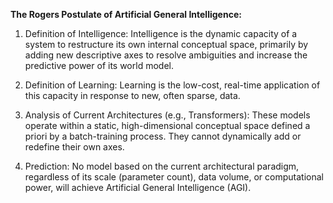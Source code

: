 **The Rogers Postulate of Artificial General Intelligence:**

1. Definition of Intelligence: Intelligence is the dynamic capacity of a system to restructure its own internal conceptual space, primarily by adding new descriptive axes to resolve ambiguities and increase the predictive power of its world model.

2. Definition of Learning: Learning is the low-cost, real-time application of this capacity in response to new, often sparse, data.

3. Analysis of Current Architectures (e.g., Transformers): These models operate within a static, high-dimensional conceptual space defined a priori by a batch-training process. They cannot dynamically add or redefine their own axes.

4. Prediction: No model based on the current architectural paradigm, regardless of its scale (parameter count), data volume, or computational power, will achieve Artificial General Intelligence (AGI).
